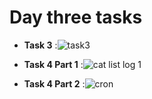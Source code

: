 # Day three tasks


- **Task 3** :![task3](https://user-images.githubusercontent.com/74258945/220655825-6c1915ef-f30b-4304-93ec-2f8424addbe8.png)



- **Task 4 Part 1** :![cat list log 1](https://user-images.githubusercontent.com/74258945/220755392-a3c2f83e-efee-47b4-867f-1ac80f2d51fd.png)




- **Task 4 Part 2** :![cron](https://user-images.githubusercontent.com/74258945/220755403-9e5ffa29-d729-488e-8d97-b9d49504dbc7.png)
